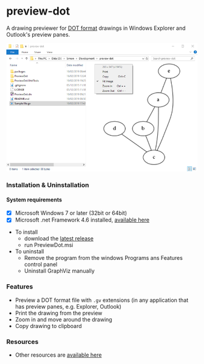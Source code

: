 # preview-dot
A drawing previewer for [DOT format](https://en.wikipedia.org/wiki/DOT_(graph_description_language)) drawings in Windows Explorer and Outlook's preview panes.

![](https://github.com/laingsimon/preview-dot/blob/master/Screenshot.png)

### Installation & Uninstallation
#### System requirements
- [x] Microsoft Windows 7 or later (32bit or 64bit)
- [x] Microsoft .net Framework 4.6 installed, [available here](https://www.microsoft.com/en-gb/download/details.aspx?id=48130)

* To install 
   * download the [latest release](https://github.com/laingsimon/preview-dot/releases)
   * run PreviewDot.msi
* To uninstall 
   * Remove the program from the windows Programs ans Features control panel
   * Uninstall GraphViz manually

### Features
* Preview a DOT format file with `.gv` extensions (in any application that has preview panes, e.g. Explorer, Outlook)
* Print the drawing from the preview
* Zoom in and move around the drawing
* Copy drawing to clipboard

### Resources
* Other resources are [available here](https://www.graphviz.org/resources/)
